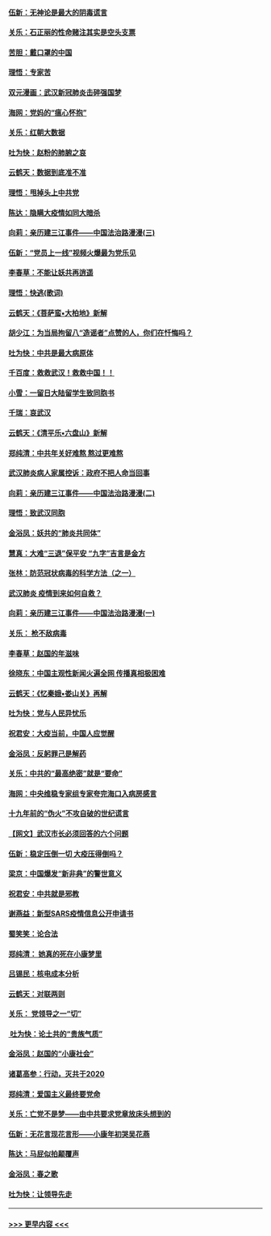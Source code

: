 #### [伍新：无神论是最大的阴毒谎言](../pages/nsc993/n11846129.md?t=02060711) 
#### [关乐：石正丽的性命赌注其实是空头支票](../pages/nsc993/n11846109.md?t=02060711) 
#### [苦胆：戴口罩的中国](../pages/nsc993/n11845576.md?t=02060711) 
#### [理悟：专家苦](../pages/nsc993/n11845564.md?t=02060711) 
#### [双元漫画：武汉新冠肺炎击碎强国梦](../pages/nsc993/n11843320.md?t=02060711) 
#### [海网：党妈的“瘟心怀抱”](../pages/nsc993/n11840740.md?t=02060711) 
#### [关乐：红朝大数据](../pages/nsc993/n11840675.md?t=02060711) 
#### [吐为快：赵粉的肺腑之哀](../pages/nsc993/n11840618.md?t=02060711) 
#### [云鹤天：数据到底准不准](../pages/nsc993/n11840325.md?t=02060711) 
#### [理悟：甩掉头上中共党](../pages/nsc993/n11838826.md?t=02060711) 
#### [陈达：隐瞒大疫情如同大暗杀](../pages/nsc993/n11838771.md?t=02060711) 
#### [向莉：亲历建三江事件——中国法治路漫漫(三)](../pages/nsc993/n11831825.md?t=02060711) 
#### [伍新：“党员上一线”视频火爆最为党乐见](../pages/nsc993/n11838200.md?t=02060711) 
#### [李春草：不能让妖共再逍遥](../pages/nsc993/n11838102.md?t=02060711) 
#### [理悟：快逃(歌词)](../pages/nsc993/n11838083.md?t=02060711) 
#### [云鹤天：《菩萨蛮▪大柏地》新解](../pages/nsc993/n11838059.md?t=02060711) 
#### [胡少江：为当局拘留八“造谣者”点赞的人，你们在忏悔吗？](../pages/nsc993/n11836801.md?t=02060711) 
#### [吐为快：中共是最大病原体](../pages/nsc993/n11836748.md?t=02060711) 
#### [千百度：救救武汉！救救中国！！](../pages/nsc993/n11836145.md?t=02060711) 
#### [小雪：一留日大陆留学生致同胞书](../pages/nsc993/n11834624.md?t=02060711) 
#### [千瑞：哀武汉](../pages/nsc993/n11833647.md?t=02060711) 
#### [云鹤天：《清平乐▪六盘山》新解](../pages/nsc993/n11833611.md?t=02060711) 
#### [郑纯清：中共年关好难熬 熬过更难熬](../pages/nsc993/n11833489.md?t=02060711) 
#### [武汉肺炎病人家属控诉：政府不把人命当回事](../pages/nsc993/n11833205.md?t=02060711) 
#### [向莉：亲历建三江事件——中国法治路漫漫(二)](../pages/nsc993/n11829102.md?t=02060711) 
#### [理悟：致武汉同胞](../pages/nsc993/n11831522.md?t=02060711) 
#### [金浴凤：妖共的“肺炎共同体”](../pages/nsc993/n11829448.md?t=02060711) 
#### [慧真：大难“三退”保平安 “九字”吉言是金方](../pages/nsc993/n11829501.md?t=02060711) 
#### [张林：防范冠状病毒的科学方法（之一）](../pages/nsc993/n11828618.md?t=02060711) 
#### [武汉肺炎 疫情到来如何自救？](../pages/nsc993/n11827632.md?t=02060711) 
#### [向莉：亲历建三江事件——中国法治路漫漫(一)](../pages/nsc993/n11827190.md?t=02060711) 
#### [关乐： 枪不敌病毒](../pages/nsc993/n11826746.md?t=02060711) 
#### [李春草：赵国的年滋味](../pages/nsc993/n11826321.md?t=02060711) 
#### [徐晓东：中国主观性新闻火遍全网 传播真相极困难](../pages/nsc993/n11826508.md?t=02060711) 
#### [云鹤天：《忆秦娥▪娄山关》再解](../pages/nsc993/n11824682.md?t=02060711) 
#### [吐为快：党与人民异忧乐](../pages/nsc993/n11824660.md?t=02060711) 
#### [祝君安：大疫当前，中国人应觉醒](../pages/nsc993/n11821946.md?t=02060711) 
#### [金浴凤：反躬罪己是解药](../pages/nsc993/n11820280.md?t=02060711) 
#### [关乐：中共的“最高绝密”就是“要命”](../pages/nsc993/n11816946.md?t=02060711) 
#### [海网：中央维稳专家组专家夸完海口入病房感言](../pages/nsc993/n11815138.md?t=02060711) 
#### [十九年前的“伪火”不攻自破的世纪谎言](../pages/nsc993/n11813238.md?t=02060711) 
#### [【网文】武汉市长必须回答的六个问题](../pages/nsc993/n11813848.md?t=02060711) 
#### [伍新：稳定压倒一切 大疫压得倒吗？](../pages/nsc993/n11812634.md?t=02060711) 
#### [梁京：中国爆发“新非典”的警世意义](../pages/nsc993/n11812554.md?t=02060711) 
#### [祝君安：中共就是邪教](../pages/nsc993/n11812431.md?t=02060711) 
#### [谢燕益：新型SARS疫情信息公开申请书](../pages/nsc993/n11808840.md?t=02060711) 
#### [蜀笑笑：论合法](../pages/nsc993/n11808064.md?t=02060711) 
#### [郑纯清： 她真的死在小康梦里](../pages/nsc993/n11806623.md?t=02060711) 
#### [吕锡民：核电成本分析](../pages/nsc993/n11806284.md?t=02060711) 
#### [云鹤天：对联两则](../pages/nsc993/n11805957.md?t=02060711) 
#### [关乐： 党领导之一“切”](../pages/nsc993/n11804505.md?t=02060711) 
#### [ 吐为快：论土共的“贵族气质”](../pages/nsc993/n11804490.md?t=02060711) 
#### [金浴凤：赵国的“小康社会”](../pages/nsc993/n11804452.md?t=02060711) 
#### [诸葛高参：行动，灭共于2020](../pages/nsc993/n11804120.md?t=02060711) 
#### [郑纯清：爱国主义最终要党命](../pages/nsc993/n11802197.md?t=02060711) 
#### [关乐：亡党不是梦——由中共要求党章放床头想到的](../pages/nsc993/n11802156.md?t=02060711) 
#### [伍新：无花言现花言形——小康年初哭吴花燕](../pages/nsc993/n11800044.md?t=02060711) 
#### [陈达：马屁似拍颠覆声](../pages/nsc993/n11800010.md?t=02060711) 
#### [金浴凤：春之歌](../pages/nsc993/n11797687.md?t=02060711) 
#### [吐为快：让领导先走](../pages/nsc993/n11797512.md?t=02060711) 

----
#### [ >>> 更早内容 <<< ](../indexes/nsc993-earlier.md)
